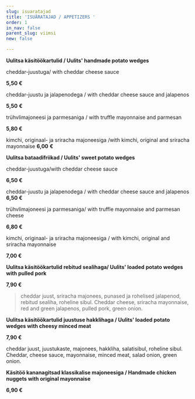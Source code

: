 ```yaml
---
slug: isuaratajad
title: 'ISUÄRATAJAD / APPETIZERS '
order: 1
in_nav: false
parent_slug: viimsi
new: false

---
```

> 

**Uulitsa käsitöökartulid / Uulits' handmade potato wedges**

cheddar-juustuga/ with cheddar cheese sauce

**5,50 €**

<span class="spicy"></span> cheddar-juustu ja jalapenodega  / with cheddar cheese sauce and jalapenos

**5,50** **€**

trühvlimajoneesi ja parmesaniga / with truffle mayonnaise and parmesan

**5,80 €**

kimchi, originaal- ja sriracha majoneesiga /with kimchi, original and sriracha mayonnaise  **6,00** **€**<span class="spicy"></span>

**Uulitsa bataadifriikad / Uulits' sweet potato wedges**

cheddar-juustuga/with cheddar cheese sauce

**6,50 €**

cheddar-juustu ja jalapenodega  / with cheddar cheese sauce and jalapenos **6,50 €** <span class="spicy"></span>

trühvlimajoneesi ja parmesaniga/ with truffle mayonnaise and parmesan cheese

**6,80 €**

kimchi, originaal- ja sriracha majoneesiga / with kimchi, original and sriracha mayonnaise

**7,00 €** <span class="spicy"></span>

**Uulitsa käsitöökartulid rebitud sealihaga/ Uulits' loaded**  **potato wedges with pulled pork**

**7,90 €**

<div class="ellipsis"></div>

> <span class="koostis">cheddar juust, sriracha majonees, punased ja rohelised jalapenod, rebitud sealiha, roheline sibul. Cheddar cheese, sriracha mayonnaise, red and green jalapenos, pulled pork, green onion.
>
> <span class="spicy"></span>

**Uulitsa käsitöökartulid juustuse hakklihaga / Uulits' loaded potato wedges with cheesy minced meat**

**7,90 €**

<span class="koostis">cheddar juust, juustukaste, majonees, hakkliha, salatisibul, roheline sibul. Cheddar, cheese sauce, mayonnaise, minced meat, salad onion, green onion.

**Käsitöö kananagitsad klassikalise majoneesiga / Handmade chicken nuggets with original mayonnaise**

**6,90 €**